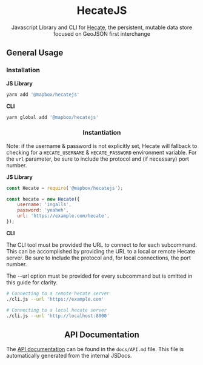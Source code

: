 <h1 align='center'>HecateJS</h1>

<p align='center'>Javascript Library and CLI for <a href='https://github.com/mapbox/Hecate'>Hecate</a>, the persistent, mutable data store focused on GeoJSON first interchange</p>

## General Usage

### Installation

**JS Library**

```sh
yarn add '@mapbox/hecatejs'
```

**CLI**

```sh
yarn global add '@mapbox/hecatejs'
```

<h3 align=center>Instantiation</h3>

Note: if the username & password is not explicitly set, Hecate will fallback to checking for
a `HECATE_USERNAME` & `HECATE_PASSWORD` environment variable. For the `url` parameter, be sure to include the protocol and (if necessary) port number.

**JS Library**

```js
const Hecate = require('@mapbox/hecatejs');

const hecate = new Hecate({
    username: 'ingalls',
    password: 'yeaheh',
    url: 'https://example.com/hecate',
});
```

**CLI**

The CLI tool must be provided the URL to connect to for each subcommand.
This can be accomplished by providing the URL to a local or remote Hecate server. Be sure to include the protocol and, for local connections, the port number.

The --url option must be provided for every subcommand but is omitted in this guide for clarity.

```sh
# Connecting to a remote hecate server
./cli.js --url 'https://example.com'
```

```sh
# Connecting to a local hecate server
./cli.js --url 'http://localhost:8000'
```

<h2 align=center>API Documentation</h2>

The [API documentation](/docs/api.md) can be found in the `docs/API.md` file. This file is automatically
generated from the internal JSDocs.
